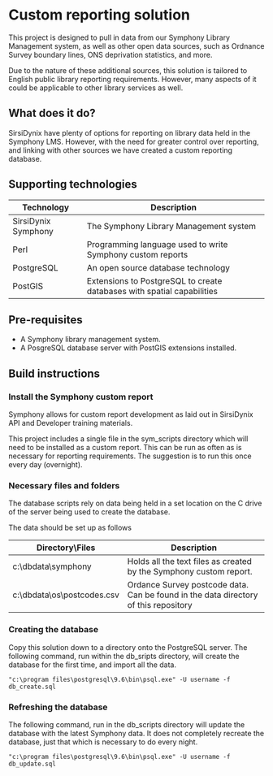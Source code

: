 Custom reporting solution
=========================

This project is designed to pull in data from our Symphony Library Management system, as well as other open data sources, such as Ordnance Survey boundary lines, ONS deprivation statistics, and more.

Due to the nature of these additional sources, this solution is tailored to English public library reporting requirements. However, many aspects of it could be applicable to other library services as well.

What does it do?
----------------

SirsiDynix have plenty of options for reporting on library data held in the Symphony LMS.  However, with the need for greater control over reporting, and linking with other sources we have created a custom reporting database.

Supporting technologies
-----------------------

| Technology | Description |
| ---------- | ----------- |
| SirsiDynix Symphony | The Symphony Library Management system |
| Perl | Programming language used to write Symphony custom reports |
| PostgreSQL | An open source database technology  |
| PostGIS | Extensions to PostgreSQL to create databases with spatial capabilities |

Pre-requisites
--------------

- A Symphony library management system.
- A PosgreSQL database server with PostGIS extensions installed.

Build instructions
------------------

### Install the Symphony custom report

Symphony allows for custom report development as laid out in SirsiDynix API and Developer training materials.

This project includes a single file in the sym_scripts directory which will need to be installed as a custom report.  This can be run as often as is necessary for reporting requirements.  The suggestion is to run this once every day (overnight).

### Necessary files and folders

The database scripts rely on data being held in a set location on the C drive of the server being used to create the database.

The data should be set up as follows

| Directory\Files | Description |
| --------- | ----------- |
| c:\dbdata\symphony | Holds all the text files as created by the Symphony custom report. |
| c:\dbdata\os\postcodes.csv | Ordance Survey postcode data.  Can be found in the data directory of this repository |

### Creating the database

Copy this solution down to a directory onto the PostgreSQL server.  The following command, run within the db_sripts directory, will create the database for the first time, and import all the data.

```
"c:\program files\postgresql\9.6\bin\psql.exe" -U username -f db_create.sql
```

### Refreshing the database

The following command, run in the db_scripts directory will update the database with the latest Symphony data.  It does not completely recreate the database, just that which is necessary to do every night.

```
"c:\program files\postgresql\9.6\bin\psql.exe" -U username -f db_update.sql
```
